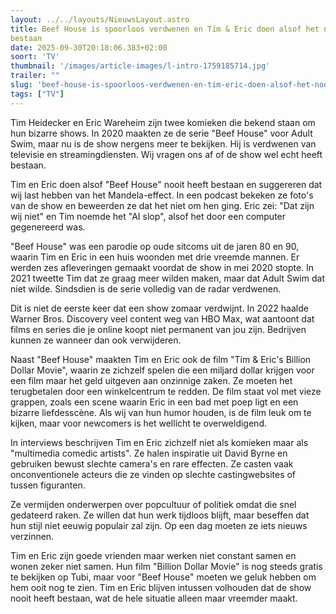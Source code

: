 ```yaml
---
layout: ../../layouts/NieuwsLayout.astro
title: Beef House is spoorloos verdwenen en Tim & Eric doen alsof het nooit heeft
bestaan
date: 2025-09-30T20:18:06.383+02:00
soort: 'TV'
thumbnail: '/images/article-images/l-intro-1759185714.jpg'
trailer: ""
slug: 'beef-house-is-spoorloos-verdwenen-en-tim-eric-doen-alsof-het-nooit-heeft-bestaan'
tags: ["TV"]
---
```


Tim Heidecker en Eric Wareheim zijn twee komieken die bekend staan om hun
bizarre shows. In 2020 maakten ze de serie "Beef House" voor Adult Swim, maar nu
is de show nergens meer te bekijken. Hij is verdwenen van televisie en
streamingdiensten. Wij vragen ons af of de show wel echt heeft bestaan.

Tim en Eric doen alsof "Beef House" nooit heeft bestaan en suggereren dat wij
last hebben van het Mandela-effect. In een podcast bekeken ze foto's van de show
en beweerden ze dat het niet om hen ging. Eric zei: "Dat zijn wij niet" en Tim
noemde het "AI slop", alsof het door een computer gegenereerd was.

"Beef House" was een parodie op oude sitcoms uit de jaren 80 en 90, waarin Tim
en Eric in een huis woonden met drie vreemde mannen. Er werden zes afleveringen
gemaakt voordat de show in mei 2020 stopte. In 2021 tweette Tim dat ze graag
meer wilden maken, maar dat Adult Swim dat niet wilde. Sindsdien is de serie
volledig van de radar verdwenen.

Dit is niet de eerste keer dat een show zomaar verdwijnt. In 2022 haalde Warner
Bros. Discovery veel content weg van HBO Max, wat aantoont dat films en series
die je online koopt niet permanent van jou zijn. Bedrijven kunnen ze wanneer dan
ook verwijderen.

Naast "Beef House" maakten Tim en Eric ook de film "Tim & Eric's Billion Dollar
Movie", waarin ze zichzelf spelen die een miljard dollar krijgen voor een film
maar het geld uitgeven aan onzinnige zaken. Ze moeten het terugbetalen door een
winkelcentrum te redden. De film staat vol met vieze grappen, zoals een scene
waarin Eric in een bad met poep ligt en een bizarre liefdesscène. Als wij van
hun humor houden, is de film leuk om te kijken, maar voor newcomers is het
wellicht te overweldigend.

In interviews beschrijven Tim en Eric zichzelf niet als komieken maar als
"multimedia comedic artists". Ze halen inspiratie uit David Byrne en gebruiken
bewust slechte camera's en rare effecten. Ze casten vaak onconventionele acteurs
die ze vinden op slechte castingwebsites of tussen figuranten.

Ze vermijden onderwerpen over popcultuur of politiek omdat die snel gedateerd
raken. Ze willen dat hun werk tijdloos blijft, maar beseffen dat hun stijl niet
eeuwig populair zal zijn. Op een dag moeten ze iets nieuws verzinnen.

Tim en Eric zijn goede vrienden maar werken niet constant samen en wonen zeker
niet samen. Hun film "Billion Dollar Movie" is nog steeds gratis te bekijken op
Tubi, maar voor "Beef House" moeten we geluk hebben om hem ooit nog te zien. Tim
en Eric blijven intussen volhouden dat de show nooit heeft bestaan, wat de hele
situatie alleen maar vreemder maakt.